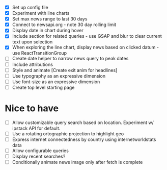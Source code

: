 - [x] Set up config file
- [x] Experiment with line charts
- [x] Set max news range to last 30 days
- [x] Connect to newsapi.org - note 30 day rolling limit
- [x] Display date in chart during hover
- [x] Include section for related queries - use GSAP and blur to clear current text upon selection
- [x] When exploring the line chart, display news based on clicked datum - use ReactTransitionGroup
- [ ] Create date helper to narrow news query to peak dates
- [ ] Include attributions
- [ ] Style and animate [Create exit anim for headlines]
- [ ] Use typography as an expressive dimension
- [ ] Use font-size as an expressive dimension
- [ ] Create top level starting page

# Nice to have
- [ ] Allow customizable query search based on location. Experiment w/ ipstack API for default.
- [ ] Use a rotating ortographic projection to highlight geo
- [ ] Express internet connectedness by country using internetworldstats data
- [ ] Allow configurable queries
- [ ] Display recent searches?
- [ ] Conditionally animate news image only after fetch is complete